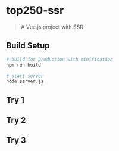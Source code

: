 # top250-ssr

> A Vue.js project with SSR

## Build Setup

``` bash
# build for production with minification
npm run build

# start server
node server.js
```

## Try 1

## Try 2

## Try 3
